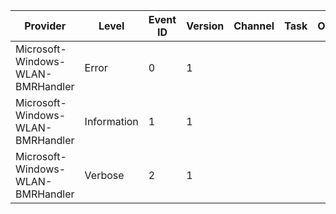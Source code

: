 Provider                           |  Level        |  Event ID  |  Version  |  Channel  |  Task  |  Opcode  |  Keyword  |  Message
-----------------------------------|---------------|------------|-----------|-----------|--------|----------|-----------|---------
Microsoft-Windows-WLAN-BMRHandler  |  Error        |  0         |  1        |           |        |          |           |
Microsoft-Windows-WLAN-BMRHandler  |  Information  |  1         |  1        |           |        |          |           |
Microsoft-Windows-WLAN-BMRHandler  |  Verbose      |  2         |  1        |           |        |          |           |